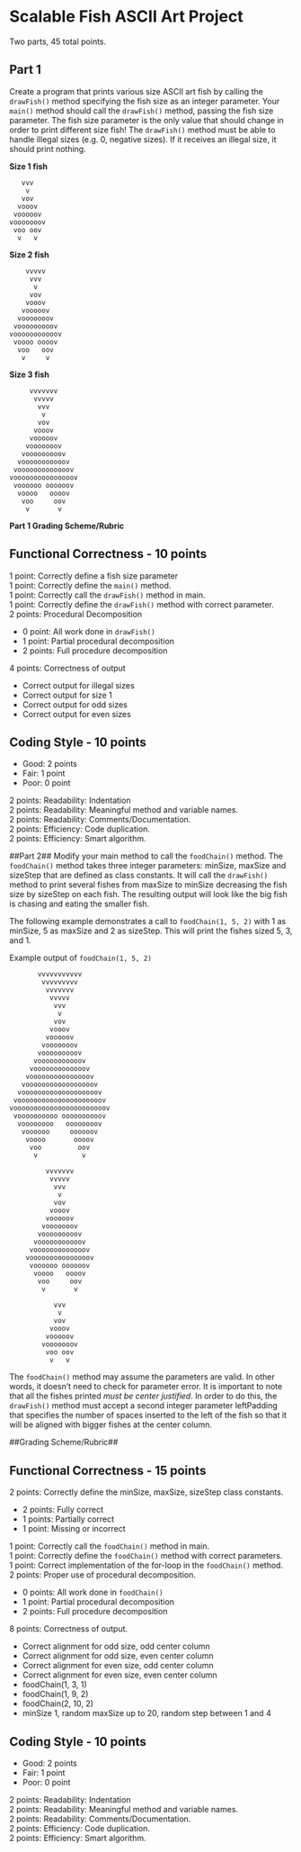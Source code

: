 # Scalable Fish ASCII Art Project
Two parts, 45 total points.

## Part 1
Create a program that prints various size ASCII art fish by calling the `drawFish()` method specifying the fish size as an integer parameter. Your `main()` method should call the `drawFish()` method, passing the fish size parameter. The fish size parameter is the only value that should change in order to print different size fish! The `drawFish()` method must be able to handle illegal sizes (e.g. 0, negative sizes).  If it receives an illegal size, it should print nothing.

**Size 1 fish**

       vvv
        v  
       vov  
      vooov  
     vooooov  
    vooooooov  
     voo oov  
      v   v  

**Size 2 fish**

        vvvvv  
         vvv  
          v  
         vov  
        vooov  
       vooooov  
      vooooooov  
     vooooooooov  
    vooooooooooov  
     voooo oooov  
      voo   oov  
       v     v

**Size 3 fish**

         vvvvvvv  
          vvvvv  
           vvv  
            v  
           vov  
          vooov  
         vooooov  
        vooooooov  
       vooooooooov  
      vooooooooooov  
     vooooooooooooov  
    vooooooooooooooov  
     voooooo oooooov  
      voooo   oooov  
       voo     oov  
        v       v  
  
**Part 1 Grading Scheme/Rubric**

**Functional Correctness - 10 points**
---------------------------------------
1 point: Correctly define a fish size parameter    
1 point: Correctly define the `main()` method.  
1 point: Correctly call the `drawFish()` method in main.    
1 point: Correctly define the `drawFish()` method with correct parameter.    
2 points: Procedural Decomposition  
  - 0 point: All work done in `drawFish()`  
  - 1 point: Partial procedural decomposition    
  - 2 points: Full procedure decomposition    

4 points: Correctness of output  
  - Correct output for illegal sizes    
  - Correct output for size 1  
  - Correct output for odd sizes    
  - Correct output for even sizes  
    

**Coding Style - 10 points**  
-----------------------------  
- Good: 2 points
- Fair: 1 point
- Poor: 0 point  

2 points: Readability: Indentation  
2 points: Readability: Meaningful method and variable names.  
2 points: Readability: Comments/Documentation.  
2 points: Efficiency: Code duplication.  
2 points: Efficiency: Smart algorithm.  

##Part 2##
Modify your main method to call the `foodChain()` method. The `foodChain()` method takes three integer parameters: minSize, maxSize and sizeStep that are defined as class constants. It will call the `drawFish()` method to print several fishes from maxSize to minSize decreasing the fish size by sizeStep on each fish. The resulting output will look like the big fish is chasing and eating the smaller fish.

The following example demonstrates a call to `foodChain(1, 5, 2)` with 1 as minSize, 5 as maxSize and 2 as sizeStep. This will print the fishes sized 5, 3, and 1.

Example output of `foodChain(1, 5, 2)`

           vvvvvvvvvvv
            vvvvvvvvv
             vvvvvvv
              vvvvv
               vvv
                v
               vov
              vooov
             vooooov
            vooooooov
           vooooooooov
          vooooooooooov
         vooooooooooooov
        vooooooooooooooov
       vooooooooooooooooov
      vooooooooooooooooooov
     vooooooooooooooooooooov
    vooooooooooooooooooooooov
     voooooooooo oooooooooov
      voooooooo   oooooooov
       voooooo     oooooov
        voooo       oooov
         voo         oov
          v           v

             vvvvvvv
              vvvvv
               vvv
                v
               vov
              vooov
             vooooov
            vooooooov
           vooooooooov
          vooooooooooov
         vooooooooooooov
        vooooooooooooooov
         voooooo oooooov
          voooo   oooov
           voo     oov
            v       v

               vvv
                v
               vov
              vooov
             vooooov
            vooooooov
             voo oov
              v   v

The `foodChain()` method may assume the parameters are valid. In other words, it doesn’t need to check for parameter error. It is important to note that all the fishes printed *must be center justified*. In order to do this, the `drawFish()` method must accept a second integer parameter leftPadding that specifies the number of spaces inserted to the left of the fish so that it will be aligned with bigger fishes at the center column.

##Grading Scheme/Rubric##

**Functional Correctness - 15 points**
---------------------------------------

2 points: Correctly define the minSize, maxSize, sizeStep class constants.  
- 2 points: Fully correct  
- 1 points: Partially correct  
- 1 point: Missing or incorrect  

1 point: Correctly call the `foodChain()` method in main.  
1 point: Correctly define the `foodChain()` method with correct parameters.  
1 point: Correct implementation of the for-loop in the `foodChain()` method.  
2 points: Proper use of procedural decomposition.  
- 0 points: All work done in `foodChain()`  
- 1 point: Partial procedural decomposition  
- 2 points: Full procedure decomposition  

8 points: Correctness of output.  
- Correct alignment for odd size, odd center column  
- Correct alignment for odd size, even center column  
- Correct alignment for even size, odd center column  
- Correct alignment for even size, even center column  
- foodChain(1, 3, 1)  
- foodChain(1, 9, 2)  
- foodChain(2, 10, 2)  
- minSize 1, random maxSize up to 20, random step between 1 and 4  

**Coding Style - 10 points**  
-----------------------------  
- Good: 2 points
- Fair: 1 point
- Poor: 0 point  

2 points: Readability: Indentation  
2 points: Readability: Meaningful method and variable names.  
2 points: Readability: Comments/Documentation.  
2 points: Efficiency: Code duplication.  
2 points: Efficiency: Smart algorithm. 
